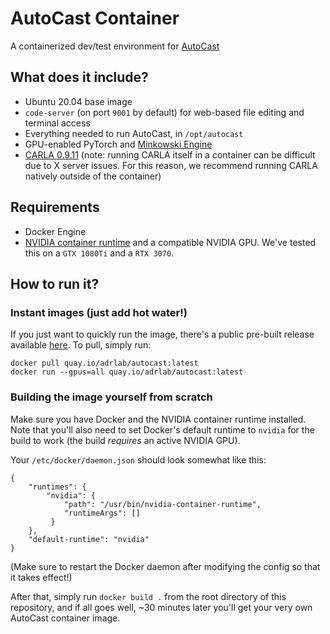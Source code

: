 # AutoCast Container

A containerized dev/test environment for [AutoCast](https://github.com/hangqiu/autocast)

## What does it include?

* Ubuntu 20.04 base image
* `code-server` (on port `9001` by default) for web-based file editing and terminal access
* Everything needed to run AutoCast, in `/opt/autocast`
* GPU-enabled PyTorch and [Minkowski Engine](https://github.com/NVIDIA/MinkowskiEngine)
* [CARLA 0.9.11](https://carla-releases.s3.eu-west-3.amazonaws.com/Linux/CARLA_0.9.11.tar.gz) (note: running CARLA itself in a container can be difficult due to X server issues. For this reason, we recommend running CARLA natively outside of the container)

## Requirements

* Docker Engine
* [NVIDIA container runtime](https://docs.nvidia.com/datacenter/cloud-native/container-toolkit/install-guide.html) and a compatible NVIDIA GPU. We've tested this on a `GTX 1080Ti` and a `RTX 3070`.


## How to run it?

### Instant images (just add hot water!)

If you just want to quickly run the image, there's a public pre-built release available [here](https://quay.io/repository/adrlab/autocast). To pull, simply run:

```
docker pull quay.io/adrlab/autocast:latest
docker run --gpus=all quay.io/adrlab/autocast:latest
```

### Building the image yourself from scratch

Make sure you have Docker and the NVIDIA container runtime installed. Note that you'll also need to set Docker's default runtime to `nvidia` for the build to work (the build *requires* an active NVIDIA GPU).

Your `/etc/docker/daemon.json` should look somewhat like this:

```
{
    "runtimes": {
        "nvidia": {
            "path": "/usr/bin/nvidia-container-runtime",
            "runtimeArgs": []
         } 
    },
    "default-runtime": "nvidia" 
}
```

(Make sure to restart the Docker daemon after modifying the config so that it takes effect!)

After that, simply run `docker build .` from the root directory of this repository, and if all goes well, ~30 minutes later you'll get your very own AutoCast container image.